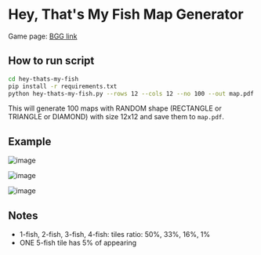 # Hey, That's My Fish Map Generator

Game page: [BGG link](https://boardgamegeek.com/boardgame/8203/hey-s-my-fish)

## How to run script

```bash
cd hey-thats-my-fish
pip install -r requirements.txt
python hey-thats-my-fish.py --rows 12 --cols 12 --no 100 --out map.pdf
```

This will generate 100 maps with RANDOM shape (RECTANGLE or TRIANGLE or DIAMOND) with size 12x12 and save them to `map.pdf`.

## Example

![image](https://user-images.githubusercontent.com/39042628/178113474-4c93e9b3-af8c-40a5-8221-04ad34a8dec7.png)

![image](https://user-images.githubusercontent.com/39042628/178113501-42f4aed7-0392-4ff3-8d02-cd3b3e5a9160.png)

![image](https://user-images.githubusercontent.com/39042628/178113517-dba98d4d-03aa-46f9-851e-152116d761db.png)


## Notes

- 1-fish, 2-fish, 3-fish, 4-fish:  tiles ratio: 50%, 33%, 16%, 1%
- ONE 5-fish tile has 5% of appearing
